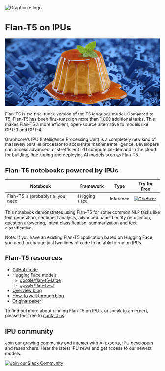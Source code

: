 <picture>
  <source media="(prefers-color-scheme: dark)" srcset="https://user-images.githubusercontent.com/81682248/226963550-21eaaf59-ee3c-49a9-8e75-b76d740ddd09.png">
  <img width="300" alt="Graphcore logo" src="https://user-images.githubusercontent.com/81682248/226963440-9cae0ac4-ebf5-407a-9870-5679e434cada.png">
</picture>

# Flan-T5 on IPUs

![Flan-T5 header](flan-t5.png.webp)

Flan-T5 is the fine-tuned version of the T5 language model. Compared to T5, Flan-T5 has been fine-tuned on more than 1,000 additional tasks. This makes Flan-T5 a more efficient, open-source alternative to models like GPT-3 and GPT-4.

Graphcore's IPU (Intelligence Processing Unit) is a completely new kind of massively parallel processor to accelerate machine intelligence. Developers can access advanced, cost-efficient IPU compute on-demand in the cloud for building, fine-tuning and deploying AI models such as Flan-T5.


## Flan-T5 notebooks powered by IPUs

| Notebook | Framework | Type | Try for Free
| ------------- | ------------- | ------------- | ------------- |
| Flan-T5 is (probably) all you need | Hugging Face | Inference | [![Gradient](https://assets.paperspace.io/img/gradient-badge.svg)](https://ipu.dev/4qFXZd)

This notebook demonstrates using Flan-T5 for some common NLP tasks like text generation, sentiment analysis, advanced named entity recognition, question answering, intent classification, summarization and text classification.

Note: If you have an existing Flan-T5 application based on Hugging Face, you need to change just two lines of code to be able to run on IPUs.

## Flan-T5 resources

* [GitHub code](https://github.com/graphcore/Gradient-HuggingFace/tree/main/natural-language-processing)
* Hugging Face models
  * [google/flan-t5-large](https://huggingface.co/google/flan-t5-large)
  * [google/flan-t5-xl](https://huggingface.co/google/flan-t5-xl)
* [Overview blog](https://www.graphcore.ai/posts/flan-t5-sweet-results-with-the-smaller-more-efficient-llm)
* [How-to walkthrough blog](https://www.graphcore.ai/posts/running-flan-t5-xl-inference-in-float16-for-ipu-how-we-did-it)
* [Original paper](https://arxiv.org/abs/2210.11416)

To find out more about running Flan-T5 on IPUs, or speak to an expert, please feel free to [contact us](https://www.graphcore.ai/contact).

## IPU community

Join our growing community and interact with AI experts, IPU developers and researchers. Hear the latest IPU news and get access to our newest models.

[![Join our Slack Community](https://img.shields.io/badge/Slack-Join%20Graphcore's%20Community-blue?style=flat-square&logo=slack)](https://www.graphcore.ai/join-community)
